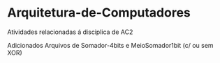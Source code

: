 # Arquitetura-de-Computadores
Atividades relacionadas á disciplica de AC2

Adicionados Arquivos de Somador-4bits e MeioSomador1bit (c/ ou sem XOR)
